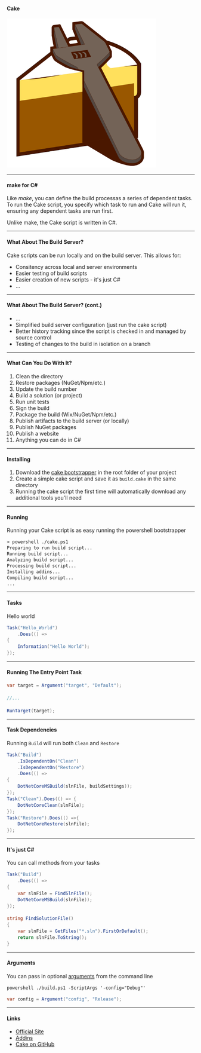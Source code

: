 #### Cake

![logo](img/cake-build-logo.png)


---

#### make for C&#35;

Like *make*, you can define the build processas a series of dependent tasks.  To run the Cake script, you specify which task to run and Cake will run it, ensuring any dependent tasks are run first.

Unlike make, the Cake script is written in C#.

--- 

#### What About The Build Server?

Cake scripts can be run locally and on the build server. This allows for:

* Consitency across local and server environments
* Easier testing of build scripts
* Easier creation of new scripts - it's just C#
* ...

---
#### What About The Build Server? (cont.)

* ...
* Simplified build server configuration (just run the cake script)
* Better history tracking since the script is checked in and managed by source control
* Testing of changes to the build in isolation on a branch

--- 

#### What Can You Do With It?

1. Clean the directory
1. Restore packages (NuGet/Npm/etc.)
1. Update the build number
1. Build a solution (or project)
1. Run unit tests
1. Sign the build
1. Package the build (Wix/NuGet/Npm/etc.)
1. Publish artifacts to the build server (or locally)
1. Publish NuGet packages 
1. Publish a website
1. Anything you can do in C#

--- 

#### Installing

1. Download the [cake bootstrapper](https://raw.githubusercontent.com/cake-build/resources/master/build.ps1) in the root folder of your project
2. Create a simple cake script and save it as `build.cake` in the same directory
3. Running the cake script the first time will automatically download any additional tools you'll need

---

#### Running 

Running your Cake script is as easy running the powershell bootstrapper

```
> powershell ./cake.ps1
Preparing to run build script...
Running build script...
Analyzing build script...
Processing build script...
Installing addins...
Compiling build script...
...
```

---

#### Tasks

Hello world

```csharp
Task("Hello_World")
    .Does(() =>
{
    Information("Hello World");
});
```

---

#### Running The Entry Point Task

```csharp
var target = Argument("target", "Default");

//...

RunTarget(target);
```

---
#### Task Dependencies

Running `Build` will run both `Clean` and `Restore`

```csharp
Task("Build")
    .IsDependentOn("Clean")
    .IsDependentOn("Restore")
    .Does(() =>
{
    DotNetCoreMSBuild(slnFile, buildSettings));
});
Task("Clean").Does(() => {
    DotNetCoreClean(slnFile);
});
Task("Restore").Does(() =>{
    DotNetCoreRestore(slnFile);
});
```
---

#### It's just C&#35;

You can call methods from your tasks

```csharp
Task("Build")
    .Does(() =>
{
    var slnFile = FindSlnFile();
    DotNetCoreMSBuild(slnFile));
});

string FindSolutionFile()
{
    var slnFile = GetFiles("*.sln").FirstOrDefault();
    return slnFile.ToString();
}
```

---

#### Arguments

You can pass in optional [arguments](https://cakebuild.net/docs/fundamentals/args-and-environment-vars) from the command line

```
powershell ./build.ps1 -ScriptArgs '-config="Debug"'
```

```csharp
var config = Argument("config", "Release");
```

---

#### Links

* [Official Site](http://cakebuild.net/)
* [Addins](https://cakebuild.net/addins/)
* [Cake on GitHub](https://github.com/cake-build/cake)
